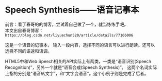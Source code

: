 # Speech Synthesis——语音记事本

前言：看了春哥的的博客，尝试着自己做了一个，就当练练手吧。  
本文出自春哥博客：`https://blog.csdn.net/liyuechun520/article/details/77166006`  


这是一个语音的记事本， 输入一段内容，选择不同的语言可以进行朗读。还可以选择不同的语速和语调。

HTML5中和Web Speech相关的API实际上有两类，一类是“语音识别(Speech Recognition)”，另外一个就是“语音合成(Speech Synthesis)”， 这两个名词实际上指的分别是“语音转文字”，和“文字变语音”。这个小例子则是完成了后者。